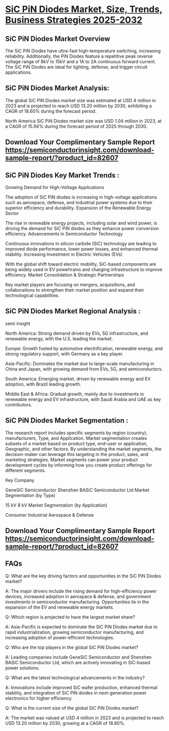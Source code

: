 # [SiC PiN Diodes Market, Size, Trends, Business Strategies 2025-2032](https://semiconductorinsight.com/report/sic-pin-diodes-market/)
## SiC PiN Diodes Market Overview
The SiC PiN Diodes have ultra-fast high-temperature switching, increasing reliability. Additionally, the PiN Diodes feature a repetitive peak reverse voltage range of 8kV to 15kV and a 1A to 2A continuous forward current. The SiC PiN Diodes are ideal for lighting, defense, and trigger circuit applications.


## SiC PiN Diodes Market Analysis:
The global SiC PiN Diodes market size was estimated at USD 4 million in 2023 and is projected to reach USD 13.20 million by 2030, exhibiting a CAGR of 18.60% during the forecast period.

North America SiC PiN Diodes market size was USD 1.04 million in 2023, at a CAGR of 15.94% during the forecast period of 2025 through 2030.

## Download Your Complimentary Sample Report https://semiconductorinsight.com/download-sample-report/?product_id=82607

## SiC PiN Diodes Key Market Trends  :
Growing Demand for High-Voltage Applications

The adoption of SiC PiN diodes is increasing in high-voltage applications such as aerospace, defense, and industrial power systems due to their superior efficiency and durability.
Expansion of the Renewable Energy Sector

The rise in renewable energy projects, including solar and wind power, is driving the demand for SiC PiN diodes as they enhance power conversion efficiency.
Advancements in Semiconductor Technology

Continuous innovations in silicon carbide (SiC) technology are leading to improved diode performance, lower power losses, and enhanced thermal stability.
Increasing Investment in Electric Vehicles (EVs)

With the global shift toward electric mobility, SiC-based components are being widely used in EV powertrains and charging infrastructure to improve efficiency.
Market Consolidation & Strategic Partnerships

Key market players are focusing on mergers, acquisitions, and collaborations to strengthen their market position and expand their technological capabilities.
## SiC PiN Diodes Market Regional Analysis :
semi insight

North America:
Strong demand driven by EVs, 5G infrastructure, and renewable energy, with the U.S. leading the market.

Europe:
Growth fueled by automotive electrification, renewable energy, and strong regulatory support, with Germany as a key player.

Asia-Pacific:
Dominates the market due to large-scale manufacturing in China and Japan, with growing demand from EVs, 5G, and semiconductors.

South America:
Emerging market, driven by renewable energy and EV adoption, with Brazil leading growth.

Middle East & Africa:
Gradual growth, mainly due to investments in renewable energy and EV infrastructure, with Saudi Arabia and UAE as key contributors.

## SiC PiN Diodes Market Segmentation :
The research report includes specific segments by region (country), manufacturers, Type, and Application. Market segmentation creates subsets of a market based on product type, end-user or application, Geographic, and other factors. By understanding the market segments, the decision-maker can leverage this targeting in the product, sales, and marketing strategies. Market segments can power your product development cycles by informing how you create product offerings for different segments.

Key Company

GeneSiC Semiconductor
Shenzhen BASiC Semiconductor Ltd
Market Segmentation (by Type)

15 kV
8 kV
Market Segmentation (by Application)

Consumer
Industrial
Aerospace & Defense

## Download Your Complimentary Sample Report https://semiconductorinsight.com/download-sample-report/?product_id=82607

## FAQs
Q: What are the key driving factors and opportunities in the SiC PiN Diodes market?

A: The major drivers include the rising demand for high-efficiency power devices, increased adoption in aerospace & defense, and government investments in semiconductor manufacturing. Opportunities lie in the expansion of the EV and renewable energy markets.

Q: Which region is projected to have the largest market share?

A: Asia-Pacific is expected to dominate the SiC PiN Diodes market due to rapid industrialization, growing semiconductor manufacturing, and increasing adoption of power-efficient technologies.

Q: Who are the top players in the global SiC PiN Diodes market?

A: Leading companies include GeneSiC Semiconductor and Shenzhen BASiC Semiconductor Ltd, which are actively innovating in SiC-based power solutions.

Q: What are the latest technological advancements in the industry?

A: Innovations include improved SiC wafer production, enhanced thermal stability, and integration of SiC PiN diodes in next-generation power electronics for higher efficiency.

Q: What is the current size of the global SiC PiN Diodes market?

A: The market was valued at USD 4 million in 2023 and is projected to reach USD 13.20 million by 2030, growing at a CAGR of 18.60%.

